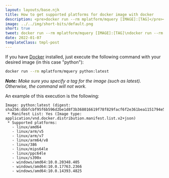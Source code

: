 ```yaml
---
layout: layouts/base.njk
title: How to get supported platforms for docker image with docker
description: <pre>docker run --rm mplatform/mquery [IMAGE]:[TAG]</pre><pre>docker run --rm mplatform/mquery python:latest</pre>
image: ../../img/short-bits/default.png
short: true
tweet: docker run --rm mplatform/mquery [IMAGE]:[TAG]\ndocker run --rm mplatform/mquery python:latest
date: 2022-01-07
templateClass: tmpl-post
---
```


If you have [Docker](https://docs.docker.com/get-docker/) installed, just execute the following command with your desired image (in this case "python"):

```bash
docker run --rm mplatform/mquery python:latest
```

***Note:** Make sure you specify a tag for the image (such as latest). Otherwise, the command will not work.*

An example of this execution is the following:

```text
Image: python:latest (digest: sha256:dbbfcbf95f6b596d2be1d8f3b368016619f78f829facf6f2e361bea1151794e5)
 * Manifest List: Yes (Image type: application/vnd.docker.distribution.manifest.list.v2+json)
 * Supported platforms:
   - linux/amd64
   - linux/arm/v5
   - linux/arm/v7
   - linux/arm64/v8
   - linux/386
   - linux/mips64le
   - linux/ppc64le
   - linux/s390x
   - windows/amd64:10.0.20348.405
   - windows/amd64:10.0.17763.2366
   - windows/amd64:10.0.14393.4825
```